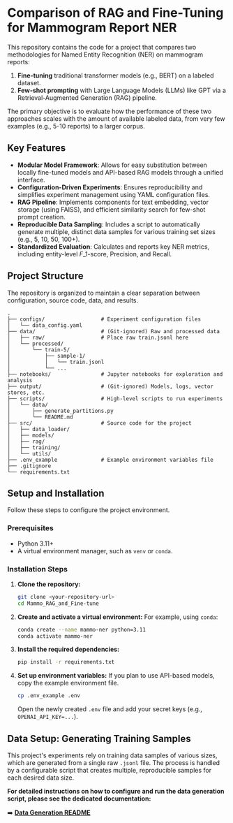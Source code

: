 # Comparison of RAG and Fine-Tuning for Mammogram Report NER

This repository contains the code for a project that compares two methodologies for Named Entity Recognition (NER) on mammogram reports:

1.  **Fine-tuning** traditional transformer models (e.g., BERT) on a labeled dataset.
2.  **Few-shot prompting** with Large Language Models (LLMs) like GPT via a Retrieval-Augmented Generation (RAG) pipeline.

The primary objective is to evaluate how the performance of these two approaches scales with the amount of available labeled data, from very few examples (e.g., 5-10 reports) to a larger corpus.

## Key Features

  - **Modular Model Framework**: Allows for easy substitution between locally fine-tuned models and API-based RAG models through a unified interface.
  - **Configuration-Driven Experiments**: Ensures reproducibility and simplifies experiment management using YAML configuration files.
  - **RAG Pipeline**: Implements components for text embedding, vector storage (using FAISS), and efficient similarity search for few-shot prompt creation.
  - **Reproducible Data Sampling**: Includes a script to automatically generate multiple, distinct data samples for various training set sizes (e.g., 5, 10, 50, 100+).
  - **Standardized Evaluation**: Calculates and reports key NER metrics, including entity-level $F\_1$-score, Precision, and Recall.

## Project Structure

The repository is organized to maintain a clear separation between configuration, source code, data, and results.

```
.
├── configs/                  # Experiment configuration files
│   └── data_config.yaml
├── data/                     # (Git-ignored) Raw and processed data
│   ├── raw/                  # Place raw train.jsonl here
│   └── processed/
│       └── train-5/
│           ├── sample-1/
│           │   └── train.jsonl
│           └── ...
├── notebooks/                # Jupyter notebooks for exploration and analysis
├── output/                   # (Git-ignored) Models, logs, vector stores, etc.
├── scripts/                  # High-level scripts to run experiments
│   └── data/
│       ├── generate_partitions.py
│       └── README.md
├── src/                      # Source code for the project
│   ├── data_loader/
│   ├── models/
│   ├── rag/
│   ├── training/
│   └── utils/
├── .env_example              # Example environment variables file
├── .gitignore
└── requirements.txt
```

## Setup and Installation

Follow these steps to configure the project environment.

### Prerequisites

  - Python 3.11+
  - A virtual environment manager, such as `venv` or `conda`.

### Installation Steps

1.  **Clone the repository:**

    ```bash
    git clone <your-repository-url>
    cd Mammo_RAG_and_Fine-tune
    ```

2.  **Create and activate a virtual environment:**
    For example, using `conda`:

    ```bash
    conda create --name mammo-ner python=3.11
    conda activate mammo-ner
    ```

3.  **Install the required dependencies:**

    ```bash
    pip install -r requirements.txt
    ```

4.  **Set up environment variables:**
    If you plan to use API-based models, copy the example environment file.

    ```bash
    cp .env_example .env
    ```

    Open the newly created `.env` file and add your secret keys (e.g., `OPENAI_API_KEY=...`).

## Data Setup: Generating Training Samples

This project's experiments rely on training data samples of various sizes, which are generated from a single raw `.jsonl` file. The process is handled by a configurable script that creates multiple, reproducible samples for each desired data size.

**For detailed instructions on how to configure and run the data generation script, please see the dedicated documentation:**

➡️ **[Data Generation README](./scripts/data/README.md)**
